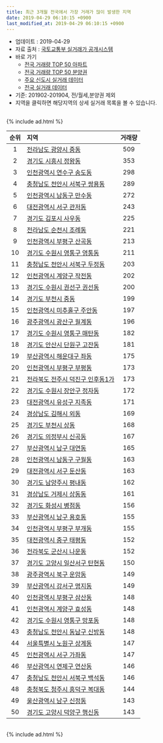 ```yaml
---
title: 최근 3개월 전국에서 가장 거래가 많이 발생한 지역
date: 2019-04-29 06:10:15 +0900
last_modified_at: 2019-04-29 06:10:15 +0900
---
```


* 업데이트 : 2019-04-29
* 자료 출처 : [국토교통부 실거래가 공개시스템](http://rt.molit.go.kr)
* 바로 가기
    * [전국 거래량 TOP 50 아파트](https://inasie.github.io/apt-trade-info/최근-3개월-전국에서-가장-거래가-많이-발생한-아파트)
    * [전국 거래량 TOP 50 분양권](https://inasie.github.io/apt-trade-info/최근-3개월-전국에서-가장-거래가-많이-발생한-분양권)
    * [주요 신도시 실거래 데이터](https://inasie.github.io/apt-trade-info/주요-신도시)
    * [전국 실거래 데이터](https://inasie.github.io/apt-trade-info/전국)
* 기준: 201902-201904, 전/월세,분양권 제외
* 지역을 클릭하면 해당지역의 상세 실거래 목록을 볼 수 있습니다.

<br>
{% include ad.html %}
<br>


|순위|지역|거래량|
|:---:|:---|:---:|
|1|[전라남도 광양시 중동](https://inasie.github.io/apt-trade-info/전라남도-광양시-중동)|509|
|2|[경기도 시흥시 정왕동](https://inasie.github.io/apt-trade-info/경기도-시흥시-정왕동)|353|
|3|[인천광역시 연수구 송도동](https://inasie.github.io/apt-trade-info/인천광역시-연수구-송도동)|298|
|4|[충청남도 천안시 서북구 쌍용동](https://inasie.github.io/apt-trade-info/충청남도-천안시-서북구-쌍용동)|289|
|5|[인천광역시 남동구 만수동](https://inasie.github.io/apt-trade-info/인천광역시-남동구-만수동)|272|
|6|[대전광역시 서구 관저동](https://inasie.github.io/apt-trade-info/대전광역시-서구-관저동)|243|
|7|[경기도 김포시 사우동](https://inasie.github.io/apt-trade-info/경기도-김포시-사우동)|225|
|8|[전라남도 순천시 조례동](https://inasie.github.io/apt-trade-info/전라남도-순천시-조례동)|221|
|9|[인천광역시 부평구 산곡동](https://inasie.github.io/apt-trade-info/인천광역시-부평구-산곡동)|213|
|10|[경기도 수원시 영통구 영통동](https://inasie.github.io/apt-trade-info/경기도-수원시-영통구-영통동)|211|
|11|[충청남도 천안시 서북구 두정동](https://inasie.github.io/apt-trade-info/충청남도-천안시-서북구-두정동)|203|
|12|[인천광역시 계양구 작전동](https://inasie.github.io/apt-trade-info/인천광역시-계양구-작전동)|202|
|13|[경기도 수원시 권선구 권선동](https://inasie.github.io/apt-trade-info/경기도-수원시-권선구-권선동)|200|
|14|[경기도 부천시 중동](https://inasie.github.io/apt-trade-info/경기도-부천시-중동)|199|
|15|[인천광역시 미추홀구 주안동](https://inasie.github.io/apt-trade-info/인천광역시-미추홀구-주안동)|197|
|16|[광주광역시 광산구 월계동](https://inasie.github.io/apt-trade-info/광주광역시-광산구-월계동)|196|
|17|[경기도 수원시 영통구 매탄동](https://inasie.github.io/apt-trade-info/경기도-수원시-영통구-매탄동)|182|
|18|[경기도 안산시 단원구 고잔동](https://inasie.github.io/apt-trade-info/경기도-안산시-단원구-고잔동)|181|
|19|[부산광역시 해운대구 좌동](https://inasie.github.io/apt-trade-info/부산광역시-해운대구-좌동)|175|
|20|[인천광역시 부평구 부평동](https://inasie.github.io/apt-trade-info/인천광역시-부평구-부평동)|173|
|21|[전라북도 전주시 덕진구 인후동1가](https://inasie.github.io/apt-trade-info/전라북도-전주시-덕진구-인후동1가)|173|
|22|[경기도 수원시 장안구 정자동](https://inasie.github.io/apt-trade-info/경기도-수원시-장안구-정자동)|172|
|23|[대전광역시 유성구 지족동](https://inasie.github.io/apt-trade-info/대전광역시-유성구-지족동)|171|
|24|[경상남도 김해시 외동](https://inasie.github.io/apt-trade-info/경상남도-김해시-외동)|169|
|25|[경기도 부천시 상동](https://inasie.github.io/apt-trade-info/경기도-부천시-상동)|168|
|26|[경기도 의정부시 신곡동](https://inasie.github.io/apt-trade-info/경기도-의정부시-신곡동)|167|
|27|[부산광역시 남구 대연동](https://inasie.github.io/apt-trade-info/부산광역시-남구-대연동)|165|
|28|[인천광역시 남동구 구월동](https://inasie.github.io/apt-trade-info/인천광역시-남동구-구월동)|163|
|29|[대전광역시 서구 둔산동](https://inasie.github.io/apt-trade-info/대전광역시-서구-둔산동)|163|
|30|[경기도 남양주시 평내동](https://inasie.github.io/apt-trade-info/경기도-남양주시-평내동)|162|
|31|[경상남도 거제시 상동동](https://inasie.github.io/apt-trade-info/경상남도-거제시-상동동)|161|
|32|[경기도 화성시 병점동](https://inasie.github.io/apt-trade-info/경기도-화성시-병점동)|156|
|33|[부산광역시 남구 용호동](https://inasie.github.io/apt-trade-info/부산광역시-남구-용호동)|155|
|34|[인천광역시 부평구 부개동](https://inasie.github.io/apt-trade-info/인천광역시-부평구-부개동)|155|
|35|[대전광역시 중구 태평동](https://inasie.github.io/apt-trade-info/대전광역시-중구-태평동)|152|
|36|[전라북도 군산시 나운동](https://inasie.github.io/apt-trade-info/전라북도-군산시-나운동)|152|
|37|[경기도 고양시 일산서구 탄현동](https://inasie.github.io/apt-trade-info/경기도-고양시-일산서구-탄현동)|150|
|38|[광주광역시 북구 운암동](https://inasie.github.io/apt-trade-info/광주광역시-북구-운암동)|149|
|39|[부산광역시 강서구 명지동](https://inasie.github.io/apt-trade-info/부산광역시-강서구-명지동)|149|
|40|[인천광역시 부평구 삼산동](https://inasie.github.io/apt-trade-info/인천광역시-부평구-삼산동)|148|
|41|[인천광역시 계양구 효성동](https://inasie.github.io/apt-trade-info/인천광역시-계양구-효성동)|148|
|42|[경기도 수원시 영통구 망포동](https://inasie.github.io/apt-trade-info/경기도-수원시-영통구-망포동)|148|
|43|[충청남도 천안시 동남구 신방동](https://inasie.github.io/apt-trade-info/충청남도-천안시-동남구-신방동)|148|
|44|[서울특별시 노원구 상계동](https://inasie.github.io/apt-trade-info/서울특별시-노원구-상계동)|147|
|45|[인천광역시 서구 가좌동](https://inasie.github.io/apt-trade-info/인천광역시-서구-가좌동)|147|
|46|[부산광역시 연제구 연산동](https://inasie.github.io/apt-trade-info/부산광역시-연제구-연산동)|146|
|47|[충청남도 천안시 서북구 백석동](https://inasie.github.io/apt-trade-info/충청남도-천안시-서북구-백석동)|146|
|48|[충청북도 청주시 흥덕구 복대동](https://inasie.github.io/apt-trade-info/충청북도-청주시-흥덕구-복대동)|144|
|49|[울산광역시 남구 신정동](https://inasie.github.io/apt-trade-info/울산광역시-남구-신정동)|143|
|50|[경기도 고양시 덕양구 행신동](https://inasie.github.io/apt-trade-info/경기도-고양시-덕양구-행신동)|143|


<br>
{% include ad.html %}
<br>

